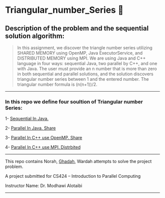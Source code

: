 # Triangular_number_Series :small_red_triangle:

## Description of the problem and the sequential solution algorithm:
>In this assignment, we discover the triangle number series utilizing SHARED MEMORY using OpenMP, Java ExecutorService, and DISTRIBUTED MEMORY using MPI. We are using Java and C++ language in four ways: sequential Java, two parallel by C++, and one with Java. The user must provide an n number that is more than zero in both sequential and parallel solutions, and the solution discovers triangular number series between 1 and the entered number. The triangular number formula is (n(n+1))/2. 
--------------------------------------------------------------------------------------------------

### In this repo we define four soultion of Triangular number Series:
1- [Sequential In Java.](https://github.com/NorahFahad/Triangular_number_Series/blob/main/TriangularS.java)

2- [Parallel In Java. Share](https://github.com/NorahFahad/Triangular_number_Series/blob/main/Triangular.java)

3- [Parallel In C++ use OpenMP. Share](https://github.com/NorahFahad/Triangular_number_Series/blob/main/TiangularOpenMP.cpp)

4- [Parallel In C++ use MPI. Distrbited](https://github.com/NorahFahad/Triangular_number_Series/blob/main/triangularMPI.cpp)

---------------------------------------------------------------------------------------------------------

This repo contains  Norah, [Ghadah](https://github.com/ghada233), Wardah attempts to solve the project problem.

A project submitted for CS424 – Introduction to Parallel Computing

Instructor Name: Dr. Modhawi Alotaibi

-------------------------------------------------

